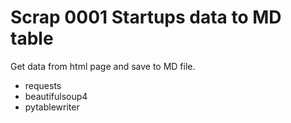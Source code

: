 # Scrap 0001 Startups data to MD table

Get data from html page and save to MD file.

* requests
* beautifulsoup4
* pytablewriter
